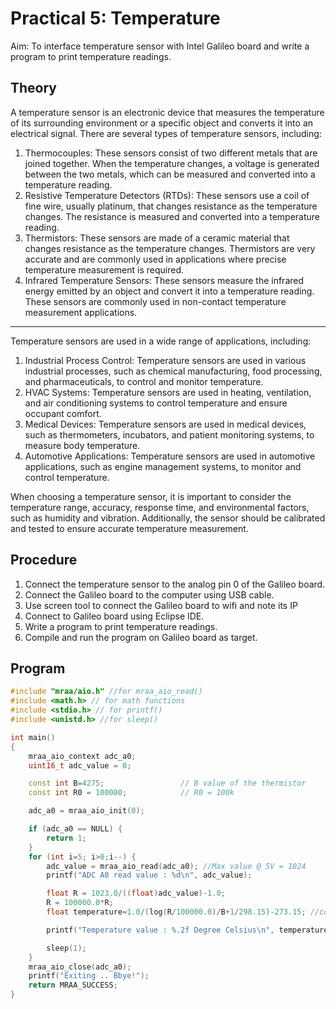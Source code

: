 # Practical 5: Temperature

Aim: To interface temperature sensor with Intel Galileo board and write a program to print temperature readings.

## Theory

A temperature sensor is an electronic device that measures the temperature of its surrounding environment or a specific object and converts it into an electrical signal. There are several types of temperature sensors, including:

1. Thermocouples: These sensors consist of two different metals that are joined together. When the temperature changes, a voltage is generated between the two metals, which can be measured and converted into a temperature reading.
2. Resistive Temperature Detectors (RTDs): These sensors use a coil of fine wire, usually platinum, that changes resistance as the temperature changes. The resistance is measured and converted into a temperature reading.
3. Thermistors: These sensors are made of a ceramic material that changes resistance as the temperature changes. Thermistors are very accurate and are commonly used in applications where precise temperature measurement is required.
4. Infrared Temperature Sensors: These sensors measure the infrared energy emitted by an object and convert it into a temperature reading. These sensors are commonly used in non-contact temperature measurement applications.

---

Temperature sensors are used in a wide range of applications, including:

1. Industrial Process Control: Temperature sensors are used in various industrial processes, such as chemical manufacturing, food processing, and pharmaceuticals, to control and monitor temperature.
2. HVAC Systems: Temperature sensors are used in heating, ventilation, and air conditioning systems to control temperature and ensure occupant comfort.
3. Medical Devices: Temperature sensors are used in medical devices, such as thermometers, incubators, and patient monitoring systems, to measure body temperature.
4. Automotive Applications: Temperature sensors are used in automotive applications, such as engine management systems, to monitor and control temperature.

When choosing a temperature sensor, it is important to consider the temperature range, accuracy, response time, and environmental factors, such as humidity and vibration. Additionally, the sensor should be calibrated and tested to ensure accurate temperature measurement.

## Procedure

1. Connect the temperature sensor to the analog pin 0 of the Galileo board.
2. Connect the Galileo board to the computer using USB cable.
3. Use screen tool to connect the Galileo board to wifi and note its IP
4. Connect to Galileo board using Eclipse IDE.
5. Write a program to print temperature readings.
6. Compile and run the program on Galileo board as target.

## Program

```cpp
#include "mraa/aio.h" //for mraa_aio_read()
#include <math.h> // for math functions
#include <stdio.h> // for printf()
#include <unistd.h> //for sleep()

int main()
{
    mraa_aio_context adc_a0;
    uint16_t adc_value = 0;

    const int B=4275;                 // B value of the thermistor
    const int R0 = 100000;            // R0 = 100k

    adc_a0 = mraa_aio_init(0);

    if (adc_a0 == NULL) {
        return 1;
    }
    for (int i=5; i>0;i--) {
        adc_value = mraa_aio_read(adc_a0); //Max value @ 5V = 1024
        printf("ADC A0 read value : %d\n", adc_value);

        float R = 1023.0/((float)adc_value)-1.0;
        R = 100000.0*R;
        float temperature=1.0/(log(R/100000.0)/B+1/298.15)-273.15; //convert to temperature as per datasheet

        printf("Temperature value : %.2f Degree Celsius\n", temperature);

        sleep(1);
    }
    mraa_aio_close(adc_a0);
    printf("Exiting .. Bbye!");
    return MRAA_SUCCESS;
}

```
